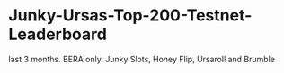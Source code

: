 # Junky-Ursas-Top-200-Testnet-Leaderboard
last 3 months.
BERA only.
Junky Slots, Honey Flip, Ursaroll and Brumble
